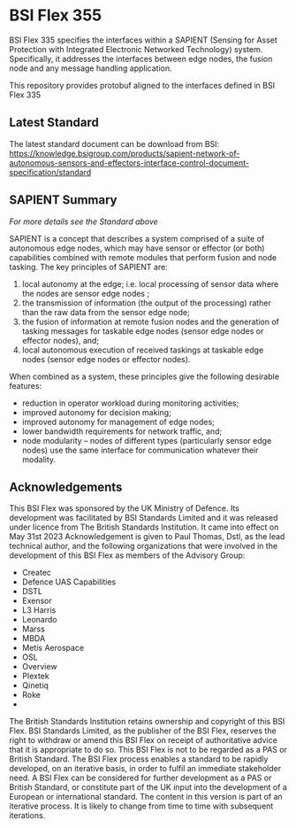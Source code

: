# BSI Flex 355
BSI Flex 335 specifies the interfaces within a SAPIENT (Sensing for Asset Protection with Integrated Electronic Networked Technology) system.  Specifically, it addresses the interfaces between edge nodes, the fusion node and any message handling application.  

This repository provides protobuf aligned to the interfaces defined in BSI Flex 335

## Latest Standard
The latest standard document can be download from BSI: https://knowledge.bsigroup.com/products/sapient-network-of-autonomous-sensors-and-effectors-interface-control-document-specification/standard

## SAPIENT Summary
*For more details see the Standard above*

SAPIENT is a concept that describes a system comprised of a suite of autonomous edge nodes, which may have sensor or effector (or both) capabilities combined with remote modules that perform fusion and node tasking. 
The key principles of SAPIENT are:

1) 	local autonomy at the edge; i.e. local processing of sensor data where the nodes are sensor edge nodes ;
2) 	the transmission of information (the output of the processing) rather than the raw data from the sensor edge node;
3) 	the fusion of information at remote fusion nodes and the generation of tasking messages for taskable edge nodes (sensor edge nodes or effector nodes), and;
4) 	local autonomous execution of received taskings at taskable edge nodes (sensor edge nodes or effector nodes).

When combined as a system, these principles give the following desirable features:
*	reduction in operator workload during monitoring activities; 
*	improved autonomy for decision making; 
*	improved autonomy for management of edge nodes;
*	lower bandwidth requirements for network traffic, and;
*	node modularity – nodes of different types (particularly sensor edge nodes) use the same interface for communication whatever their modality.

## Acknowledgements
This BSI Flex was sponsored by the UK Ministry of Defence. Its development was facilitated by BSI Standards Limited and it was released under licence from The British Standards Institution. It came into effect on May 31st 2023
Acknowledgement is given to Paul Thomas, Dstl, as the lead technical author, and the following organizations that were involved in the development of this BSI Flex as members of the Advisory Group:
* Createc
* Defence UAS Capabilities 
* DSTL
* Exensor
* L3 Harris
* Leonardo
* Marss
* MBDA
* Metis Aerospace
* OSL
* Overview
* Plextek
* Qinetiq
* Roke
* 
The British Standards Institution retains ownership and copyright of this BSI Flex. BSI Standards Limited, as the publisher of the BSI Flex, reserves the right to withdraw or amend this BSI Flex on receipt of authoritative advice that it is appropriate to do so.
This BSI Flex is not to be regarded as a PAS or British Standard. 
The BSI Flex process enables a standard to be rapidly developed, on an iterative basis, in order to fulfil an immediate stakeholder need. A BSI Flex can be considered for further development as a PAS or British Standard, or constitute part of the UK input into the development of a European or international standard.
The content in this version is part of an iterative process. It is likely to change from time to time with subsequent iterations.
